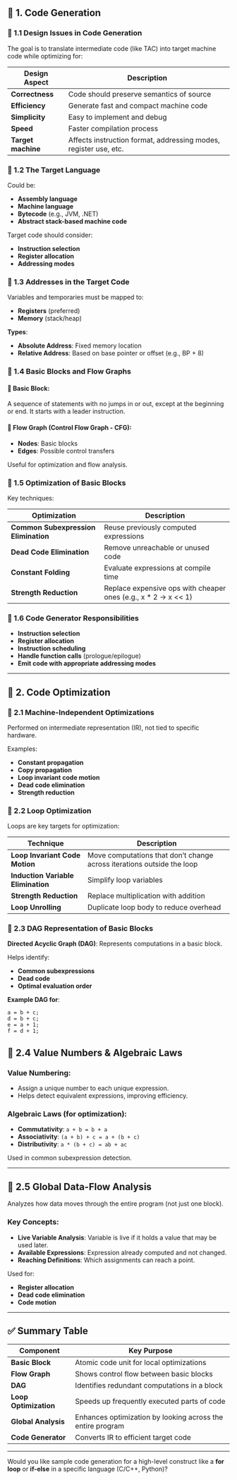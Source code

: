 ## 📘 1. Code Generation

### 🔹 1.1 Design Issues in Code Generation
The goal is to translate intermediate code (like TAC) into target machine code while optimizing for:

| **Design Aspect** | **Description**                               |
|-------------------|-----------------------------------------------|
| **Correctness**   | Code should preserve semantics of source      |
| **Efficiency**    | Generate fast and compact machine code        |
| **Simplicity**    | Easy to implement and debug                   |
| **Speed**         | Faster compilation process                    |
| **Target machine**| Affects instruction format, addressing modes, register use, etc. |

### 🔹 1.2 The Target Language
Could be:
- **Assembly language**
- **Machine language**
- **Bytecode** (e.g., JVM, .NET)
- **Abstract stack-based machine code**

Target code should consider:
- **Instruction selection**
- **Register allocation**
- **Addressing modes**

### 🔹 1.3 Addresses in the Target Code
Variables and temporaries must be mapped to:
- **Registers** (preferred)
- **Memory** (stack/heap)

**Types**:
- **Absolute Address**: Fixed memory location
- **Relative Address**: Based on base pointer or offset (e.g., BP + 8)

### 🔹 1.4 Basic Blocks and Flow Graphs

#### 🔸 Basic Block:
A sequence of statements with no jumps in or out, except at the beginning or end. It starts with a leader instruction.

#### 🔸 Flow Graph (Control Flow Graph - CFG):
- **Nodes**: Basic blocks
- **Edges**: Possible control transfers

Useful for optimization and flow analysis.

### 🔹 1.5 Optimization of Basic Blocks
Key techniques:

| **Optimization**                    | **Description**                                      |
|-------------------------------------|------------------------------------------------------|
| **Common Subexpression Elimination** | Reuse previously computed expressions                |
| **Dead Code Elimination**           | Remove unreachable or unused code                   |
| **Constant Folding**                | Evaluate expressions at compile time                 |
| **Strength Reduction**              | Replace expensive ops with cheaper ones (e.g., x * 2 → x << 1) |

### 🔹 1.6 Code Generator Responsibilities
- **Instruction selection**
- **Register allocation**
- **Instruction scheduling**
- **Handle function calls** (prologue/epilogue)
- **Emit code with appropriate addressing modes**

---

## 🧠 2. Code Optimization

### 🔹 2.1 Machine-Independent Optimizations
Performed on intermediate representation (IR), not tied to specific hardware.

Examples:
- **Constant propagation**
- **Copy propagation**
- **Loop invariant code motion**
- **Dead code elimination**
- **Strength reduction**

### 🔹 2.2 Loop Optimization
Loops are key targets for optimization:

| **Technique**                       | **Description**                                            |
|-------------------------------------|------------------------------------------------------------|
| **Loop Invariant Code Motion**     | Move computations that don’t change across iterations outside the loop |
| **Induction Variable Elimination**  | Simplify loop variables                                    |
| **Strength Reduction**              | Replace multiplication with addition                       |
| **Loop Unrolling**                 | Duplicate loop body to reduce overhead                     |

### 🔹 2.3 DAG Representation of Basic Blocks
**Directed Acyclic Graph (DAG)**:
Represents computations in a basic block.

Helps identify:
- **Common subexpressions**
- **Dead code**
- **Optimal evaluation order**

**Example DAG for**:

```plaintext
a = b + c;
d = b + c;
e = a + 1;
f = d + 1;
```
## 🔹 2.4 Value Numbers & Algebraic Laws

### Value Numbering:
- Assign a unique number to each unique expression.
- Helps detect equivalent expressions, improving efficiency.

### Algebraic Laws (for optimization):
- **Commutativity**: `a + b = b + a`
- **Associativity**: `(a + b) + c = a + (b + c)`
- **Distributivity**: `a * (b + c) = ab + ac`

Used in common subexpression detection.

---

## 🔹 2.5 Global Data-Flow Analysis
Analyzes how data moves through the entire program (not just one block).

### Key Concepts:
- **Live Variable Analysis**: Variable is live if it holds a value that may be used later.
- **Available Expressions**: Expression already computed and not changed.
- **Reaching Definitions**: Which assignments can reach a point.

Used for:
- **Register allocation**
- **Dead code elimination**
- **Code motion**

---

## ✅ Summary Table

| **Component**         | **Key Purpose**                                                   |
|-----------------------|-------------------------------------------------------------------|
| **Basic Block**        | Atomic code unit for local optimizations                         |
| **Flow Graph**         | Shows control flow between basic blocks                          |
| **DAG**                | Identifies redundant computations in a block                     |
| **Loop Optimization**  | Speeds up frequently executed parts of code                      |
| **Global Analysis**    | Enhances optimization by looking across the entire program       |
| **Code Generator**     | Converts IR to efficient target code                             |

---

Would you like sample code generation for a high-level construct like a **for loop** or **if-else** in a specific language (C/C++, Python)?
